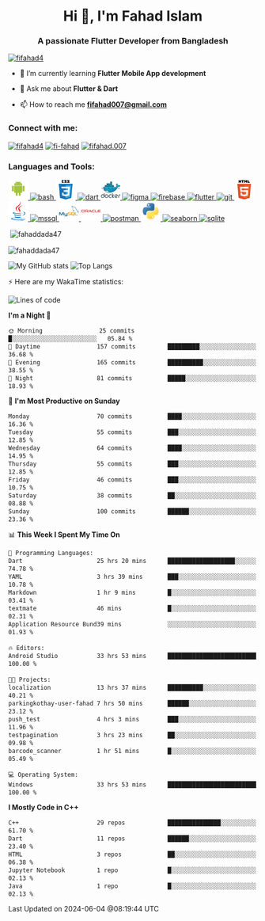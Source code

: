 <h1 align="center">Hi 👋, I'm Fahad Islam</h1>
<h3 align="center">A passionate Flutter Developer from Bangladesh</h3>

<p align="left"> <a href="https://twitter.com/fifahad4" target="blank"><img src="https://img.shields.io/twitter/follow/fifahad4?logo=twitter&style=for-the-badge" alt="fifahad4" /></a> </p>

- 🌱 I’m currently learning **Flutter Mobile App development**

- 💬 Ask me about **Flutter & Dart**

- 📫 How to reach me **fifahad007@gmail.com**

<h3 align="left">Connect with me:</h3>
<p align="left">
<a href="https://twitter.com/fifahad4" target="blank"><img align="center" src="https://raw.githubusercontent.com/rahuldkjain/github-profile-readme-generator/master/src/images/icons/Social/twitter.svg" alt="fifahad4" height="30" width="40" /></a>
<a href="https://linkedin.com/in/fi-fahad" target="blank"><img align="center" src="https://raw.githubusercontent.com/rahuldkjain/github-profile-readme-generator/master/src/images/icons/Social/linked-in-alt.svg" alt="fi-fahad" height="30" width="40" /></a>
<a href="https://fb.com/fifahad.007" target="blank"><img align="center" src="https://raw.githubusercontent.com/rahuldkjain/github-profile-readme-generator/master/src/images/icons/Social/facebook.svg" alt="fifahad.007" height="30" width="40" /></a>
</p>

<h3 align="left">Languages and Tools:</h3>
<p align="left"> <a href="https://developer.android.com" target="_blank" rel="noreferrer"> <img src="https://raw.githubusercontent.com/devicons/devicon/master/icons/android/android-original-wordmark.svg" alt="android" width="40" height="40"/> </a> <a href="https://www.gnu.org/software/bash/" target="_blank" rel="noreferrer"> <img src="https://www.vectorlogo.zone/logos/gnu_bash/gnu_bash-icon.svg" alt="bash" width="40" height="40"/> </a> <a href="https://www.w3schools.com/css/" target="_blank" rel="noreferrer"> <img src="https://raw.githubusercontent.com/devicons/devicon/master/icons/css3/css3-original-wordmark.svg" alt="css3" width="40" height="40"/> </a> <a href="https://dart.dev" target="_blank" rel="noreferrer"> <img src="https://www.vectorlogo.zone/logos/dartlang/dartlang-icon.svg" alt="dart" width="40" height="40"/> </a> <a href="https://www.docker.com/" target="_blank" rel="noreferrer"> <img src="https://raw.githubusercontent.com/devicons/devicon/master/icons/docker/docker-original-wordmark.svg" alt="docker" width="40" height="40"/> </a> <a href="https://www.figma.com/" target="_blank" rel="noreferrer"> <img src="https://www.vectorlogo.zone/logos/figma/figma-icon.svg" alt="figma" width="40" height="40"/> </a> <a href="https://firebase.google.com/" target="_blank" rel="noreferrer"> <img src="https://www.vectorlogo.zone/logos/firebase/firebase-icon.svg" alt="firebase" width="40" height="40"/> </a> <a href="https://flutter.dev" target="_blank" rel="noreferrer"> <img src="https://www.vectorlogo.zone/logos/flutterio/flutterio-icon.svg" alt="flutter" width="40" height="40"/> </a> <a href="https://git-scm.com/" target="_blank" rel="noreferrer"> <img src="https://www.vectorlogo.zone/logos/git-scm/git-scm-icon.svg" alt="git" width="40" height="40"/> </a> <a href="https://www.w3.org/html/" target="_blank" rel="noreferrer"> <img src="https://raw.githubusercontent.com/devicons/devicon/master/icons/html5/html5-original-wordmark.svg" alt="html5" width="40" height="40"/> </a> <a href="https://www.java.com" target="_blank" rel="noreferrer"> <img src="https://raw.githubusercontent.com/devicons/devicon/master/icons/java/java-original.svg" alt="java" width="40" height="40"/> </a> <a href="https://www.microsoft.com/en-us/sql-server" target="_blank" rel="noreferrer"> <img src="https://www.svgrepo.com/show/303229/microsoft-sql-server-logo.svg" alt="mssql" width="40" height="40"/> </a> <a href="https://www.mysql.com/" target="_blank" rel="noreferrer"> <img src="https://raw.githubusercontent.com/devicons/devicon/master/icons/mysql/mysql-original-wordmark.svg" alt="mysql" width="40" height="40"/> </a> <a href="https://www.oracle.com/" target="_blank" rel="noreferrer"> <img src="https://raw.githubusercontent.com/devicons/devicon/master/icons/oracle/oracle-original.svg" alt="oracle" width="40" height="40"/> </a> <a href="https://postman.com" target="_blank" rel="noreferrer"> <img src="https://www.vectorlogo.zone/logos/getpostman/getpostman-icon.svg" alt="postman" width="40" height="40"/> </a> <a href="https://www.python.org" target="_blank" rel="noreferrer"> <img src="https://raw.githubusercontent.com/devicons/devicon/master/icons/python/python-original.svg" alt="python" width="40" height="40"/> </a> <a href="https://seaborn.pydata.org/" target="_blank" rel="noreferrer"> <img src="https://seaborn.pydata.org/_images/logo-mark-lightbg.svg" alt="seaborn" width="40" height="40"/> </a> <a href="https://www.sqlite.org/" target="_blank" rel="noreferrer"> <img src="https://www.vectorlogo.zone/logos/sqlite/sqlite-icon.svg" alt="sqlite" width="40" height="40"/> </a> </p>

<p>&nbsp;<img align="center" src="https://github-readme-stats.vercel.app/api?username=fahaddada47&show_icons=true&locale=en" alt="fahaddada47" /></p>

<p><img align="center" src="https://github-readme-streak-stats.herokuapp.com/?user=fahaddada47&theme=dark" alt="fahaddada47" /></p>


![My GitHub stats](https://github-readme-stats.vercel.app/api?username=Fahaddada47&show_icons=true&theme=radical)
![Top Langs](https://github-readme-stats.vercel.app/api/top-langs/?username=Fahaddada47&layout=donut)


⚡ Here are my WakaTime statistics:

<!--START_SECTION:waka-->
![Lines of code](https://img.shields.io/badge/From%20Hello%20World%20I%27ve%20Written-751.1%20thousand%20lines%20of%20code-blue)

**I'm a Night 🦉** 

```text
🌞 Morning                25 commits          █░░░░░░░░░░░░░░░░░░░░░░░░   05.84 % 
🌆 Daytime                157 commits         █████████░░░░░░░░░░░░░░░░   36.68 % 
🌃 Evening                165 commits         ██████████░░░░░░░░░░░░░░░   38.55 % 
🌙 Night                  81 commits          █████░░░░░░░░░░░░░░░░░░░░   18.93 % 
```
📅 **I'm Most Productive on Sunday** 

```text
Monday                   70 commits          ████░░░░░░░░░░░░░░░░░░░░░   16.36 % 
Tuesday                  55 commits          ███░░░░░░░░░░░░░░░░░░░░░░   12.85 % 
Wednesday                64 commits          ████░░░░░░░░░░░░░░░░░░░░░   14.95 % 
Thursday                 55 commits          ███░░░░░░░░░░░░░░░░░░░░░░   12.85 % 
Friday                   46 commits          ███░░░░░░░░░░░░░░░░░░░░░░   10.75 % 
Saturday                 38 commits          ██░░░░░░░░░░░░░░░░░░░░░░░   08.88 % 
Sunday                   100 commits         ██████░░░░░░░░░░░░░░░░░░░   23.36 % 
```


📊 **This Week I Spent My Time On** 

```text
💬 Programming Languages: 
Dart                     25 hrs 20 mins      ███████████████████░░░░░░   74.78 % 
YAML                     3 hrs 39 mins       ███░░░░░░░░░░░░░░░░░░░░░░   10.78 % 
Markdown                 1 hr 9 mins         █░░░░░░░░░░░░░░░░░░░░░░░░   03.41 % 
textmate                 46 mins             █░░░░░░░░░░░░░░░░░░░░░░░░   02.31 % 
Application Resource Bund39 mins             ░░░░░░░░░░░░░░░░░░░░░░░░░   01.93 % 

🔥 Editors: 
Android Studio           33 hrs 53 mins      █████████████████████████   100.00 % 

🐱‍💻 Projects: 
localization             13 hrs 37 mins      ██████████░░░░░░░░░░░░░░░   40.21 % 
parkingkothay-user-fahad 7 hrs 50 mins       ██████░░░░░░░░░░░░░░░░░░░   23.12 % 
push_test                4 hrs 3 mins        ███░░░░░░░░░░░░░░░░░░░░░░   11.96 % 
testpagination           3 hrs 23 mins       ██░░░░░░░░░░░░░░░░░░░░░░░   09.98 % 
barcode_scanner          1 hr 51 mins        █░░░░░░░░░░░░░░░░░░░░░░░░   05.49 % 

💻 Operating System: 
Windows                  33 hrs 53 mins      █████████████████████████   100.00 % 
```

**I Mostly Code in C++** 

```text
C++                      29 repos            ███████████████░░░░░░░░░░   61.70 % 
Dart                     11 repos            ██████░░░░░░░░░░░░░░░░░░░   23.40 % 
HTML                     3 repos             ██░░░░░░░░░░░░░░░░░░░░░░░   06.38 % 
Jupyter Notebook         1 repo              █░░░░░░░░░░░░░░░░░░░░░░░░   02.13 % 
Java                     1 repo              █░░░░░░░░░░░░░░░░░░░░░░░░   02.13 % 
```




 Last Updated on 2024-06-04 @08:19:44 UTC
<!--END_SECTION:waka-->
